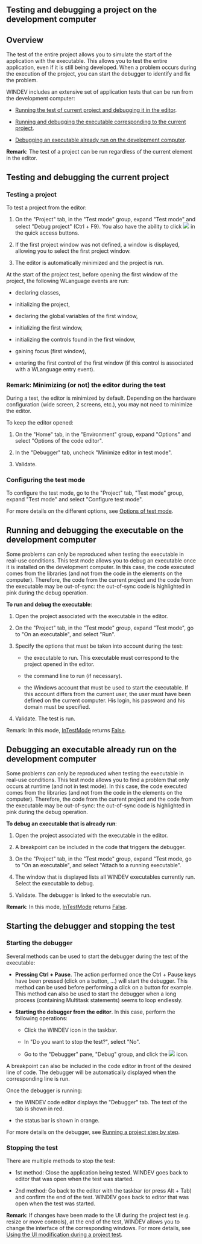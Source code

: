 


## Testing and debugging a project on the development computer
			



<a name="NOTE1"></a>
<a name="NOTE1_1"></a>


## Overview
<a name="overview_ELTTEXTE000262"></a>
The test of the entire project allows you to simulate the start of the application with the executable. This allows you to test the entire application, even if it is still being developed. When a problem occurs during the execution of the project, you can start the debugger to identify and fix the problem.

WINDEV includes an extensive set of application tests that can be run from the development computer:

- [Running the test of current project and debugging it in the editor](#NOTE2).

- [Running and debugging the executable corresponding to the current project](#NOTE3).

- [Debugging an executable already run on the development computer](#NOTE4).




**Remark**: The test of a project can be run regardless of the current element in the editor.

<a name="NOTE2"></a>
<a name="NOTE2_1"></a>


## Testing and debugging the current project
<a name="testing_and_debugging_the_current_project_ELTTEXTE000286"></a>


### Testing a project
<a name="testing_project_ELTPARAGRAPHE000032"></a>

To test a project from the editor: 

1. On the "Project" tab, in the "Test mode" group, expand "Test mode" and select "Debug project" (Ctrl + F9). You also have the ability to click ![](https://doc.pcsoft.fr/en-US/images/image.awp?langid=3&name=ICO_GO_Projet_WD.gif)
 in the quick access buttons.

2. If the first project window was not defined, a window is displayed, allowing you to select the first project window. 

3. The editor is automatically minimized and the project is run.




At the start of the project test, before opening the first window of the project, the following WLanguage events are run:

- declaring classes,

- initializing the project,

- declaring the global variables of the first window,

- initializing the first window,

- initializing the controls found in the first window,

- gaining focus (first window),

- entering the first control of the first window (if this control is associated with a WLanguage entry event).





### Remark: Minimizing (or not) the editor during the test
<a name="remark_minimizing_not_the_editor_during_the_test_ELTPARAGRAPHE000317"></a>

During a test, the editor is minimized by default. Depending on the hardware configuration (wide screen, 2 screens, etc.), you may not need to minimize the editor. 

To keep the editor opened: 

1. On the "Home" tab, in the "Environment" group, expand "Options" and select "Options of the code editor". 

2. In the "Debugger" tab, uncheck "Minimize editor in test mode". 

3. Validate. 



<a name="NOTE2_2"></a>


### Configuring the test mode
<a name="configuring_the_test_mode_ELTPARAGRAPHE000070"></a>

To configure the test mode, go to the "Project" tab, "Test mode" group, expand "Test mode" and select "Configure test mode".

For more details on the different options, see [Options of test mode](../Editeurs/2019020.md).

<a name="NOTE3"></a>
<a name="NOTE3_1"></a>


## Running and debugging the executable on the development computer
<a name="running_and_debugging_the_executable_the_development_computer_ELTTEXTE000350"></a>
Some problems can only be reproduced when testing the executable in real-use conditions. This test mode allows you to debug an executable once it is installed on the development computer. In this case, the code executed comes from the libraries (and not from the code in the elements on the computer). Therefore, the code from the current project and the code from the executable may be out-of-sync: the out-of-sync code is highlighted in pink during the debug operation.

**To run and debug the executable**: 

1. Open the project associated with the executable in the editor.

2. On the "Project" tab, in the "Test mode" group, expand "Test mode", go to "On an executable", and select "Run".

3. Specify the options that must be taken into account during the test:

	- the executable to run. This executable must correspond to the project opened in the editor.

	- the command line to run (if necessary).

	- the Windows account that must be used to start the executable. If this account differs from the current user, the user must have been defined on the current computer. His login, his password and his domain must be specified.




4. Validate. The test is run.




Remark: In this mode, [InTestMode](../WDLang1/3013011.md) returns <u><u><u><u>False</u></u></u></u>.

<a name="NOTE4"></a>
<a name="NOTE4_1"></a>


## Debugging an executable already run on the development computer
<a name="debugging_executable_already_run_the_development_computer_ELTTEXTE000374"></a>
Some problems can only be reproduced when testing the executable in real-use conditions. This test mode allows you to find a problem that only occurs at runtime (and not in test mode). In this case, the code executed comes from the libraries (and not from the code in the elements on the computer). Therefore, the code from the current project and the code from the executable may be out-of-sync: the out-of-sync code is highlighted in pink during the debug operation.

**To debug an executable that is already run**: 

1. Open the project associated with the executable in the editor.

2. A breakpoint can be included in the code that triggers the debugger.

3. On the "Project" tab, in the "Test mode" group, expand "Test mode, go to "On an executable", and select "Attach to a running executable".

4. The window that is displayed lists all WINDEV executables currently run. Select the executable to debug.

5. Validate. The debugger is linked to the executable run.




**Remark**: In this mode, [InTestMode](../WDLang1/3013011.md) returns <u><u><u><u>False</u></u></u></u>.

<a name="NOTE5"></a>
<a name="NOTE5_1"></a>


## Starting the debugger and stopping the test
<a name="starting_the_debugger_and_stopping_the_test_ELTTEXTE000398"></a>


### Starting the debugger
<a name="starting_the_debugger_ELTPARAGRAPHE000171"></a>

Several methods can be used to start the debugger during the test of the executable:

- **Pressing Ctrl + Pause**. The action performed once the Ctrl + Pause keys have been pressed (click on a button, ...) will start the debugger. This method can be used before performing a click on a button for example.
	This method can also be used to start the debugger when a long process (containing Multitask statements) seems to loop endlessly.

- **Starting the debugger from the editor**. In this case, perform the following operations:

	- Click the WINDEV icon in the taskbar.

	- In "Do you want to stop the test?", select "No".

	- Go to the "Debugger" pane, "Debug" group, and click the ![](https://doc.pcsoft.fr/en-US/images/image.awp?langid=3&name=main_debog.gif)
 icon.  







A breakpoint can also be included in the code editor in front of the desired line of code. The debugger will be automatically displayed when the corresponding line is run.

Once the debugger is running: 

- the WINDEV code editor displays the "Debugger" tab. The text of the tab is shown in red.  

- the status bar is shown in orange. 




For more details on the debugger, see [Running a project step by step](../Editeurs/2019001.md). 
<a name="NOTE5_2"></a>


### Stopping the test
<a name="stopping_the_test_ELTPARAGRAPHE000203"></a>

There are multiple methods to stop the test:

- 1st method: Close the application being tested. WINDEV goes back to editor that was open when the test was started.

- 2nd method: Go back to the editor with the taskbar (or press Alt + Tab) and confirm the end of the test. WINDEV goes back to editor that was open when the test was started.




**Remark**: If changes have been made to the UI during the project test (e.g. resize or move controls), at the end of the test, WINDEV allows you to change the interface of the corresponding windows. For more details, see [Using the UI modification during a project test](../WDLang1/1000021927.md).


